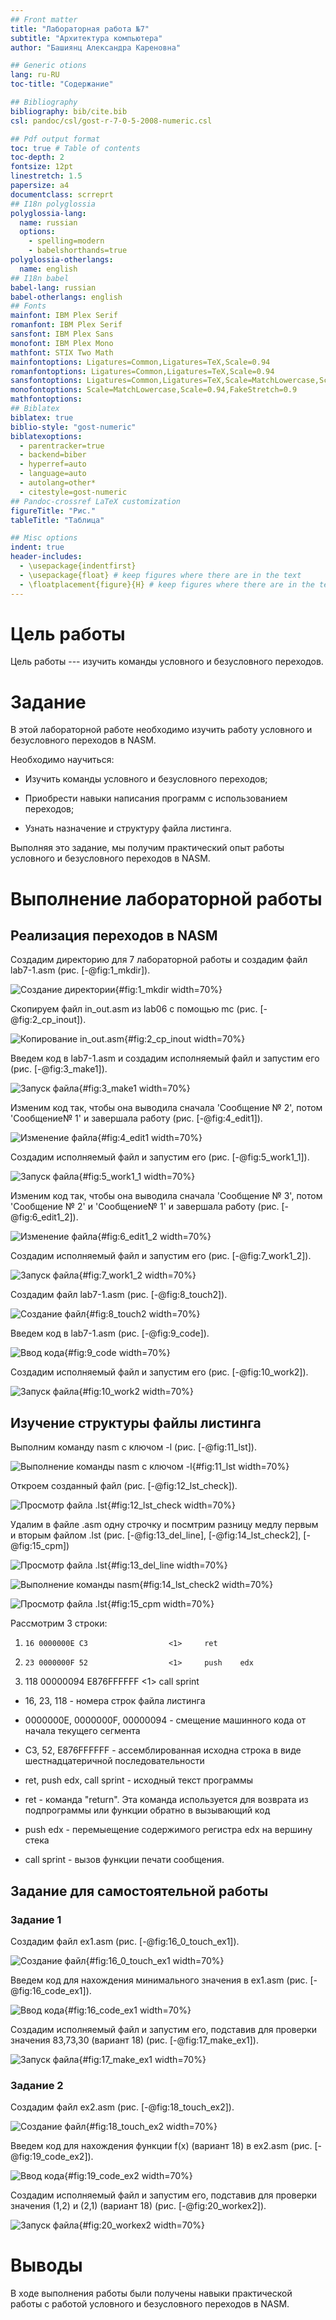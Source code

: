 ```yaml
---
## Front matter
title: "Лабораторная работа №7"
subtitle: "Архитектура компьютера"
author: "Башиянц Александра Кареновна"

## Generic otions
lang: ru-RU
toc-title: "Содержание"

## Bibliography
bibliography: bib/cite.bib
csl: pandoc/csl/gost-r-7-0-5-2008-numeric.csl

## Pdf output format
toc: true # Table of contents
toc-depth: 2
fontsize: 12pt
linestretch: 1.5
papersize: a4
documentclass: scrreprt
## I18n polyglossia
polyglossia-lang:
  name: russian
  options:
	- spelling=modern
	- babelshorthands=true
polyglossia-otherlangs:
  name: english
## I18n babel
babel-lang: russian
babel-otherlangs: english
## Fonts
mainfont: IBM Plex Serif
romanfont: IBM Plex Serif
sansfont: IBM Plex Sans
monofont: IBM Plex Mono
mathfont: STIX Two Math
mainfontoptions: Ligatures=Common,Ligatures=TeX,Scale=0.94
romanfontoptions: Ligatures=Common,Ligatures=TeX,Scale=0.94
sansfontoptions: Ligatures=Common,Ligatures=TeX,Scale=MatchLowercase,Scale=0.94
monofontoptions: Scale=MatchLowercase,Scale=0.94,FakeStretch=0.9
mathfontoptions:
## Biblatex
biblatex: true
biblio-style: "gost-numeric"
biblatexoptions:
  - parentracker=true
  - backend=biber
  - hyperref=auto
  - language=auto
  - autolang=other*
  - citestyle=gost-numeric
## Pandoc-crossref LaTeX customization
figureTitle: "Рис."
tableTitle: "Таблица"

## Misc options
indent: true
header-includes:
  - \usepackage{indentfirst}
  - \usepackage{float} # keep figures where there are in the text
  - \floatplacement{figure}{H} # keep figures where there are in the text
---
```


# Цель работы

Цель работы --- изучить команды условного и безусловного переходов.


# Задание

В этой лабораторной работе необходимо изучить работу условного и безусловного переходов в NASM.

Необходимо научиться:

* Изучить команды условного и безусловного переходов;

* Приобрести навыки написания программ с использованием переходов;

* Узнать назначение и структуру файла листинга.

Выполняя это задание, мы получим практический опыт работы условного и безусловного переходов в NASM.



# Выполнение лабораторной работы

## Реализация переходов в NASM

Создадим директорию для 7 лабораторной работы и создадим файл lab7-1.asm (рис. [-@fig:1_mkdir]).

![Создание директории](image/1_mkdir.png){#fig:1_mkdir width=70%}

Скопируем файл in_out.asm из lab06 с помощью mc (рис. [-@fig:2_cp_inout]).

![Копирование in_out.asm](image/2_cp_inout.png){#fig:2_cp_inout width=70%}

Введем код в lab7-1.asm и создадим исполняемый файл и запустим его (рис. [-@fig:3_make1]).

![Запуск файла](image/3_make1.png){#fig:3_make1 width=70%}

Изменим код так, чтобы она выводила сначала 'Сообщение № 2', потом 'Сообщение№ 1' и завершала работу (рис. [-@fig:4_edit1]).

![Изменение файла](image/4_edit1.png){#fig:4_edit1 width=70%}

Создадим исполняемый файл и запустим его (рис. [-@fig:5_work1_1]).

![Запуск файла](image/5_work1_1.png){#fig:5_work1_1 width=70%}

Изменим код так, чтобы она выводила сначала 'Сообщение № 3', потом 'Сообщение № 2' и 'Сообщение№ 1' и завершала работу (рис. [-@fig:6_edit1_2]).

![Изменение файла](image/6_edit1_2.png){#fig:6_edit1_2 width=70%}

Создадим исполняемый файл и запустим его (рис. [-@fig:7_work1_2]).

![Запуск файла](image/7_work1_2.png){#fig:7_work1_2 width=70%}

Создадим файл lab7-1.asm (рис. [-@fig:8_touch2]).

![Создание файл](image/8_touch2.png){#fig:8_touch2 width=70%}

Введем код в lab7-1.asm (рис. [-@fig:9_code]).

![Ввод кода](image/9_code.png){#fig:9_code width=70%}

Создадим исполняемый файл и запустим его (рис. [-@fig:10_work2]).

![Запуск файла](image/10_work2.png){#fig:10_work2 width=70%}

## Изучение структуры файлы листинга

Выполним команду nasm с ключом -l (рис. [-@fig:11_lst]).

![Выполнение команды nasm с ключом -l](image/11_lst.png){#fig:11_lst width=70%}

Откроем созданный файл (рис. [-@fig:12_lst_check]).

![Просмотр файла .lst](image/12_lst_check.png){#fig:12_lst_check width=70%}

Удалим в файле .asm одну строчку и посмтрим разницу медлу первым и вторым файлом .lst (рис. [-@fig:13_del_line], [-@fig:14_lst_check2], [-@fig:15_cpm])

![Просмотр файла .lst](image/13_del_line.png){#fig:13_del_line width=70%}

![Выполнение команды nasm](image/14_lst_check2.png){#fig:14_lst_check2 width=70%}

![Просмотр файла .lst](image/15_cpm.png){#fig:15_cpm width=70%}

Рассмотрим 3 строки:
1.     16 0000000E C3                  <1>     ret

2.     23 0000000F 52                  <1>     push    edx

3.    118 00000094 E876FFFFFF          <1>     call    sprint

* 16, 23, 118 - номера строк файла листинга

* 0000000E, 0000000F, 00000094 - смещение машинного кода от начала текущего сегмента

* C3, 52, E876FFFFFF - ассемблированная исходна строка в виде шестнадцатеричной последовательности

* ret, push edx, call sprint - исходный текст программы

* ret - команда "return".  Эта команда используется для возврата из подпрограммы или функции обратно в вызывающий код

* push edx - перемыещение содержимого регистра edx на вершину стека

* call sprint - вызов функции печати сообщения.


## Задание для самостоятельной работы

### Задание 1

Создадим файл ex1.asm (рис. [-@fig:16_0_touch_ex1]).

![Создание файл](image/16_0_touch_ex1.png){#fig:16_0_touch_ex1 width=70%}

Введем код для нахождения минимального значения в ex1.asm (рис. [-@fig:16_code_ex1]).

![Ввод кода](image/16_code_ex1.png){#fig:16_code_ex1 width=70%}

Создадим исполняемый файл и запустим его, подставив для проверки значения 83,73,30 (вариант 18) (рис. [-@fig:17_make_ex1]).

![Запуск файла](image/17_make_ex1.png){#fig:17_make_ex1 width=70%}

### Задание 2

Создадим файл ex2.asm (рис. [-@fig:18_touch_ex2]).

![Создание файл](image/18_touch_ex2.png){#fig:18_touch_ex2 width=70%}

Введем код для нахождения функции f(x) (вариант 18) в ex2.asm (рис. [-@fig:19_code_ex2]).

![Ввод кода](image/19_code_ex2.png){#fig:19_code_ex2 width=70%}

Создадим исполняемый файл и запустим его, подставив для проверки значения (1,2) и (2,1) (вариант 18) (рис. [-@fig:20_workex2]).

![Запуск файла](image/20_workex2.png){#fig:20_workex2 width=70%}


# Выводы

В ходе выполнения работы были получены навыки практической работы с работой условного и безусловного переходов в NASM.




